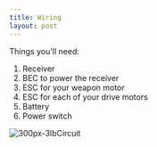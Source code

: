 ```yaml
---
title: Wiring
layout: post
---
```


Things you'll need:
1. Receiver 
2. BEC to power the receiver
3. ESC for your weapon motor
4. ESC for each of your drive motors
5. Battery
6. Power switch

![300px-3lbCircuit](https://user-images.githubusercontent.com/118695279/203160856-2aa39194-1168-4753-a0da-cb93629b41b5.png)
